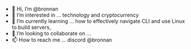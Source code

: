 - 👋 Hi, I’m @bronnan
- 👀 I’m interested in ... technology and cryptocurrency
- 🌱 I’m currently learning ... how to effectively navigate CLI and use Linux to build servers,
- 💞️ I’m looking to collaborate on ... 
- 📫 How to reach me ... discord @bronnan

<!---
bronnan/bronnan is a ✨ special ✨ repository because its `README.md` (this file) appears on your GitHub profile.
You can click the Preview link to take a look at your changes.
--->
